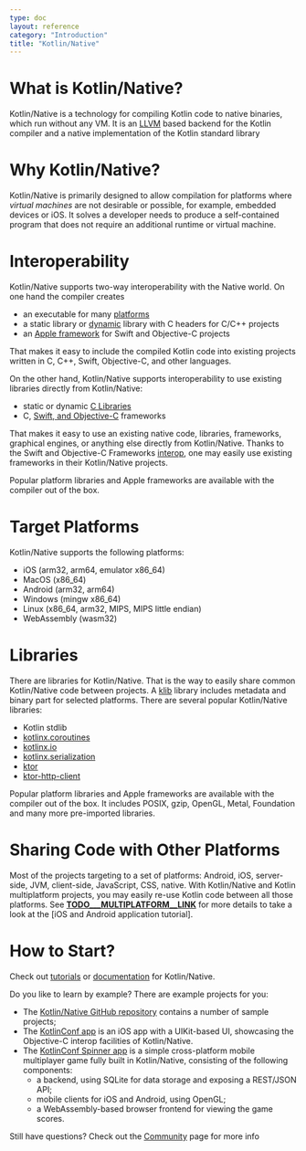 ```yaml
---
type: doc
layout: reference
category: "Introduction"
title: "Kotlin/Native"
---
```


# What is Kotlin/Native?

Kotlin/Native is a technology for compiling Kotlin code to native binaries, which run without any VM.
It is an [LLVM](https://llvm.org/) based backend for the Kotlin compiler and a native implementation of the Kotlin standard
library

# Why Kotlin/Native?

Kotlin/Native is primarily designed to allow compilation for platforms where *virtual machines* are not
desirable or possible, for example, embedded devices or iOS.
It solves a developer needs to produce a 
self-contained program that does not require an additional runtime or virtual machine.


# Interoperability

Kotlin/Native supports two-way interoperability with the Native world. 
On one hand the compiler creates
- an executable for many [platforms](#target-platforms)
- a static library or [dynamic](/docs/tutorials/native/dynamic-libraries.html) library with C headers for C/C++ projects
- an [Apple framework](/docs/tutorials/native/apple-framework.html) for Swift and Objective-C projects

That makes it easy to include the compiled Kotlin code into
existing projects written in C, C++, Swift, Objective-C, and other languages.

On the other hand, Kotlin/Native supports interoperability to use existing libraries
directly from Kotlin/Native:
- static or dynamic [C Libraries](/docs/reference/native/c_interop.html) 
- C, [Swift, and Objective-C](/docs/reference/native/objc_interop.html) frameworks 

That makes it easy to use an existing native code, libraries, frameworks, graphical engines, or anything else
directly from Kotlin/Native. Thanks to the Swift and Objective-C Frameworks
[interop](/docs/reference/native/objc_interop.html), one may easily use
existing frameworks in their Kotlin/Native projects.

Popular platform libraries and Apple frameworks are available with the compiler out of the box. 

# Target Platforms

Kotlin/Native supports the following platforms:
   * iOS (arm32, arm64, emulator x86_64)
   * MacOS (x86_64)
   * Android (arm32, arm64)
   * Windows (mingw x86_64)
   * Linux (x86_64, arm32, MIPS, MIPS little endian)
   * WebAssembly (wasm32)

# Libraries

There are libraries for Kotlin/Native. That is the way to easily share common
Kotlin/Native code between projects. A [klib](/docs/reference/native/platform_libs.html)
library includes metadata and binary part for selected platforms.
There are several popular Kotlin/Native libraries:

- Kotlin stdlib
- [kotlinx.coroutines](https://github.com/Kotlin/kotlinx.coroutines/blob/master/native/README.md)
- [kotlinx.io](https://github.com/Kotlin/kotlinx-io)
- [kotlinx.serialization](https://github.com/Kotlin/kotlinx.serialization)
- [ktor](https://ktor.io/)
- [ktor-http-client](https://ktor.io/clients/http-client.html)

Popular platform libraries and Apple frameworks are available with the compiler out of the box.
It includes POSIX, gzip, OpenGL, Metal, Foundation and many more pre-imported libraries. 

# Sharing Code with Other Platforms

Most of the projects targeting to a set of platforms: Android, iOS, server-side, JVM, client-side, JavaScript, CSS, native.
With Kotlin/Native and Kotlin multiplatform projects, you may easily re-use Kotlin code between all those platforms. 
See [__TODO___MULTIPLATFORM__LINK__](#) for more details to take a look at the [iOS and Android application tutorial].

# How to Start?

Check out [tutorials](/docs/tutorials/native/apple-framework.html) or [documentation](/docs/reference/native/multiplatform.html)
for Kotlin/Native.

Do you like to learn by example? There are example projects for you: 
 * The [Kotlin/Native GitHub repository](https://github.com/JetBrains/kotlin-native/tree/master/samples) contains a number of sample projects;
 * The [KotlinConf app](https://github.com/JetBrains/kotlinconf-app/tree/master/ios) is an iOS app
   with a UIKit-based UI, showcasing the Objective-C interop facilities of Kotlin/Native.
 * The [KotlinConf Spinner app](https://github.com/jetbrains/kotlinconf-spinner) is a simple cross-platform 
   mobile multiplayer game fully built in Kotlin/Native, consisting of the following components:
     - a backend, using SQLite for data storage and exposing a REST/JSON API;
     - mobile clients for iOS and Android, using OpenGL;
     - a WebAssembly-based browser frontend for viewing the game scores.

Still have questions? Check out the [Community](/community/) page for more info

